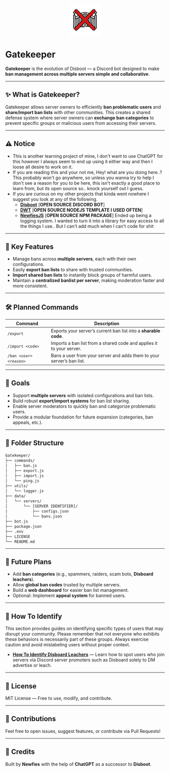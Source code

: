 <p align="center">
  <img src="https://raw.githubusercontent.com/Newfies/Gatekeeper/refs/heads/main/res/Logo2.png" alt="Gatekeeper">
</p>

# Gatekeeper

**Gatekeeper** is the evolution of Disboot — a Discord bot designed to make **ban management across multiple servers simple and collaborative**.

---

## ✨ What is Gatekeeper?
Gatekeeper allows server owners to efficiently **ban problematic users** and **share/import ban lists** with other communities. This creates a shared defense system where server owners can **exchange ban categories** to prevent specific groups or malicious users from accessing their servers.

---

## ⚠️ Notice
- This is another learning project of mine, I don't want to use ChatGPT for this however I always seem to end up using it either way and then I loose all desire to work on it.
- If you are reading this and your not me, Hey! what are you doing here..? This probably won't go anywhere, so unless you wanna try to help I don't see a reason for you to be here, this isn't exactly a good place to learn from, but its open source so.. knock yourself out I guess.
- If you are curious on my other projects that kinda went nowhere I suggest you look at any of the following.
  - [**Disboot**](https://github.com/Newfies/Disboot) [**OPEN SOURCE DISCORD BOT**]
  - [**DWT**](https://github.com/GsLibrary/dwt) [**OPEN SOURCE NODEJS TEMPLATE I USED OFTEN**]
  - [**NewfiesJS**](https://newfies.github.io/module/) [**OPEN SOURCE NPM PACKAGE**] Ended up being a logging system. I wanted to turn it into a library for easy access to all the things I use.. But I can't add much when I can't code for shit

---

## 🚀 Key Features
- Manage bans across **multiple servers**, each with their own configurations.
- Easily **export ban lists** to share with trusted communities.
- **Import shared ban lists** to instantly block groups of harmful users.
- Maintain a **centralized banlist per server**, making moderation faster and more consistent.

---

## 🛠️ Planned Commands
| Command                | Description                                                           |
|------------------------|-----------------------------------------------------------------------|
| `/export`              | Exports your server’s current ban list into a **sharable code**.      |
| `/import <code>`       | Imports a ban list from a shared code and applies it to your server.  |
| `/ban <user> <reason>` | Bans a user from your server and adds them to your server’s ban list. |

---

## 📝 Goals
- Support **multiple servers** with isolated configurations and ban lists.
- Build robust **export/import systems** for ban list sharing.
- Enable server moderators to quickly ban and categorize problematic users.
- Provide a modular foundation for future expansion (categories, ban appeals, etc.).

---

## 📂 Folder Structure
```plaintext
Gatekeeper/
├── commands/
│   ├── ban.js
│   ├── export.js
│   ├── import.js
│   └── ping.js
├── utils/
│   └── logger.js
├── data/
│   └── servers/
│       └── [SERVER IDENTIFIER]/
|           ├── configs.json
│           └── bans.json
├── bot.js
├── package.json
├── .env
├── LICENSE
└── README.md
```

---

## 📌 Future Plans
- Add **ban categories** (e.g., spammers, raiders, scam bots, **Disboard leachers**).
- Allow **global ban codes** trusted by multiple servers.
- Build a **web dashboard** for easier ban list management.
- Optional: Implement **appeal system** for banned users.

---

## 🔎 How To Identify
This section provides guides on identifying specific types of users that may disrupt your community. Please remember that not everyone who exhibits these behaviors is necessarily part of these groups. Always exercise caution and avoid mislabeling users without proper context.
- [**How To Identify Disboard Leachers**](https://github.com/Newfies/Gatekeeper/blob/main/hti/disboardleachers.md) — Learn how to spot users who join servers via Discord server promoters such as Disboard solely to DM advertise or leach.

---

## 📜 License
MIT License — Free to use, modify, and contribute.

---

## 🤝 Contributions
Feel free to open issues, suggest features, or contribute via Pull Requests!

---

## 💬 Credits
Built by **Newfies** with the help of **ChatGPT** as a successor to **Disboot**.
